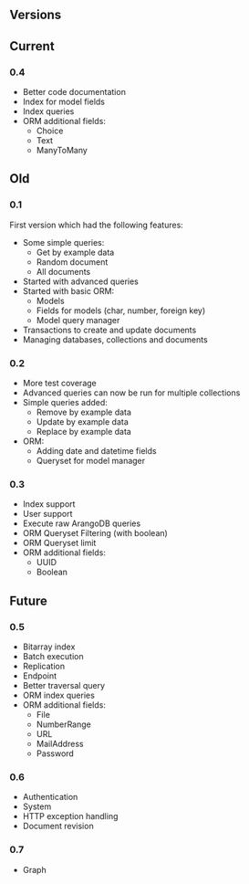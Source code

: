Versions
---------

## Current

### 0.4
- Better code documentation
- Index for model fields
- Index queries
- ORM additional fields:
    - Choice
    - Text
    - ManyToMany

## Old

### 0.1
First version which had the following features:

- Some simple queries:
    - Get by example data
    - Random document
    - All documents
- Started with advanced queries
- Started with basic ORM:
    - Models
    - Fields for models (char, number, foreign key)
    - Model query manager
- Transactions to create and update documents
- Managing databases, collections and documents

### 0.2

- More test coverage
- Advanced queries can now be run for multiple collections
- Simple queries added:
    - Remove by example data
    - Update by example data
    - Replace by example data
- ORM:
    - Adding date and datetime fields
    - Queryset for model manager
    
### 0.3
- Index support
- User support
- Execute raw ArangoDB queries
- ORM Queryset Filtering (with boolean)
- ORM Queryset limit
- ORM additional fields:
    - UUID
    - Boolean

## Future

### 0.5
- Bitarray index
- Batch execution
- Replication
- Endpoint
- Better traversal query
- ORM index queries
- ORM additional fields:
    - File
    - NumberRange
    - URL
    - MailAddress
    - Password

### 0.6
- Authentication
- System
- HTTP exception handling
- Document revision

### 0.7
- Graph